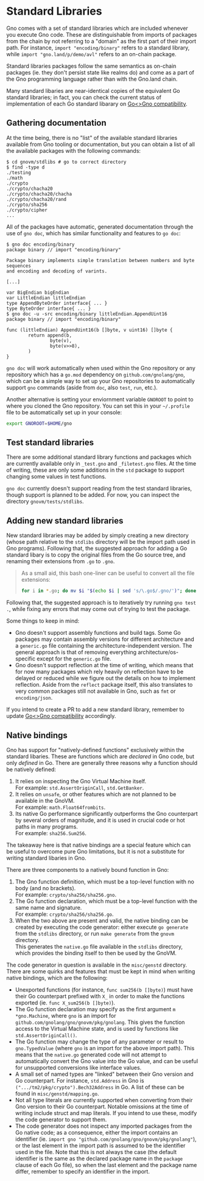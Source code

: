 # Standard Libraries

Gno comes with a set of standard libraries which are included whenever you
execute Gno code. These are distinguishable from imports of packages from the
chain by not referring to a "domain" as the first part of their import path. For
instance, `import "encoding/binary"` refers to a standard library, while
`import "gno.land/p/demo/avl"` refers to an on-chain package.

Standard libraries packages follow the same semantics as on-chain packages (ie.
they don't persist state like realms do) and come as a part of the Gno
programming language rather than with the Gno.land chain.

Many standard libaries are near-identical copies of the equivalent Go standard
libraries; in fact, you can check the current status of implementation of each
Go standard libarary on [Go\<\>Gno compatibility](go-gno-compatibility.md).

## Gathering documentation

At the time being, there is no "list" of the available standard libraries
available from Gno tooling or documentation, but you can obtain a list of all
the available packages with the following commands:

```console
$ cd gnovm/stdlibs # go to correct directory
$ find -type d
./testing
./math
./crypto
./crypto/chacha20
./crypto/chacha20/chacha
./crypto/chacha20/rand
./crypto/sha256
./crypto/cipher
...
```

All of the packages have automatic, generated documentation through the use of
`gno doc`, which has similar functionality and features to `go doc`:

```console
$ gno doc encoding/binary
package binary // import "encoding/binary"

Package binary implements simple translation between numbers and byte sequences
and encoding and decoding of varints.

[...]

var BigEndian bigEndian
var LittleEndian littleEndian
type AppendByteOrder interface{ ... }
type ByteOrder interface{ ... }
$ gno doc -u -src encoding/binary littleEndian.AppendUint16
package binary // import "encoding/binary"

func (littleEndian) AppendUint16(b []byte, v uint16) []byte {
        return append(b,
                byte(v),
                byte(v>>8),
        )
}
```

`gno doc` will work automatically when used within the Gno repository or any
repository which has a `go.mod` dependency on `github.com/gnolang/gno`, which
can be a simple way to set up your Gno repositories to automatically support
`gno` commands (aside from `doc`, also `test`, `run`, etc.).

Another alternative is setting your enviornment variable `GNOROOT` to point to
where you cloned the Gno repository. You can set this in your `~/.profile` file
to be automatically set up in your console:

```sh
export GNOROOT=$HOME/gno
```

## Test standard libraries

There are some additional standard library functions and packages which are
currently available only in `_test.gno` and `_filetest.gno` files. At the time
of writing, these are only some additions in the `std` package to support
changing some values in test functions.

`gno doc` currently doesn't support reading from the test standard libraries,
though support is planned to be added. For now, you can inspect the directory
`gnovm/tests/stdlibs`.

## Adding new standard libraries

New standard libraries may be added by simply creating a new directory (whose
path relative to the `stdlibs` directory will be the import path used in Gno
programs). Following that, the suggested approach for adding a Go standard
libary is to copy the original files from the Go source tree, and renaming their
extensions from `.go` to `.gno`.

> As a small aid, this bash one-liner can be useful to convert all the file
> extensions:
>
> ```sh
> for i in *.go; do mv $i "$(echo $i | sed 's/\.go$/.gno/')"; done
> ```

Following that, the suggested approach is to iteratively try running `gno test .`,
while fixing any errors that may come out of trying to test the package.

Some things to keep in mind:

- Gno doesn't support assembly functions and build tags. Some Go packages may
  contain assembly versions for different architecture and a `generic.go` file
  containing the architecture-independent version. The general approach is that
  of removing everything architecture/os-specific except for the `generic.go` file.
- Gno doesn't support reflection at the time of writing, which means that for
  now many packages which rely heavily on reflection have to be delayed or
  reduced while we figure out the details on how to implement reflection.
  Aside from the `reflect` package itself, this also translates to very common
  packages still not available in Gno, such as `fmt` or `encoding/json`.

If you intend to create a PR to add a new standard library, remember to update
[Go\<\>Gno compatibility](go-gno-compatibility.md) accordingly.

## Native bindings

Gno has support for "natively-defined functions" exclusively within the standard
libaries. These are functions which are _declared_ in Gno code, but only _defined_
in Go. There are generally three reasons why a function should be natively
defined:

1. It relies on inspecting the Gno Virtual Machine itself.\
   For example: `std.AssertOriginCall`, `std.GetBanker`.
2. It relies on `unsafe`, or other features which are not planned to be
   available in the GnoVM.\
   For example: `math.Float64frombits`.
3. Its native Go performance significantly outperforms the Gno counterpart by
   several orders of magnitude, and it is used in crucial code or hot paths in
   many programs.\
   For example: `sha256.Sum256`.

The takeaway here is that native bindings are a special feature which can be
useful to overcome pure Gno limitations, but it is not a substitute for writing
standard libaries in Gno.

There are three components to a natively bound function in Gno:

1. The Gno function definition, which must be a top-level function with no body
   (and no brackets).\
   For example: `crypto/sha256/sha256.gno`.
2. The Go function declaration, which must be a top-level function with the same
   name and signature.\
   For example: `crypto/sha256/sha256.go`.
3. When the two above are present and valid, the native binding can be created
   by executing the code generator: either execute `go generate` from the
   `stdlibs` directory, or run `make generate` from the `gnovm` directory.\
   This generates the `native.go` file available in the `stdlibs` directory,
   which provides the binding itself to then be used by the GnoVM.

The code generator in question is available in the `misc/genstd` directory.
There are some quirks and features that must be kept in mind when writing native
bindings, which are the following:

- Unexported functions (for instance, `func sum256(b []byte)`) must have their
  Go counterpart prefixed with `X_` in order to make the functions exported (ie.
  `func X_sum256(b []byte)`).
- The Go function declaration may specify as the first argument
  `m *gno.Machine`, where `gno` is an import for
  `github.com/gnolang/gno/gnovm/pkg/gnolang`. This gives the function access to
  the Virtual Machine state, and is used by functions like `std.AssertOriginCall()`.
- The Go function may change the type of any parameter or result to
  `gno.TypedValue` (where `gno` is an import for the above import path). This
  means that the `native.go` generated code will not attempt to automatically
  convert the Gno value into the Go value, and can be useful for unsupported
  conversions like interface values.
- A small set of named types are "linked" between their Gno version and Go
  counterpart. For instance, `std.Address` in Gno is
  `(".../tm2/pkg/crypto").Bech32Address` in Go. A list of these can be found in
  `misc/genstd/mapping.go`.
- Not all type literals are currently supported when converting from their Gno
  version to their Go counterpart. Notable omissions at the time of writing
  include struct and map literals. If you intend to use these, modify the code
  generator to support them.
- The code generator does not inspect any imported packages from the Go native code;
  as a consequence, either the import contains an identifier (ie.
  `import gno "github.com/gnolang/gno/gnovm/pkg/gnolang"`), or the last element
  in the import path is assumed to be the identifier used in the file. Note that
  this is not always the case (the default identifier is the same as the
  declared package name in the `package` clause of each Go file), so when the
  last element and the package name differ, remember to specify an identifier in
  the import.
